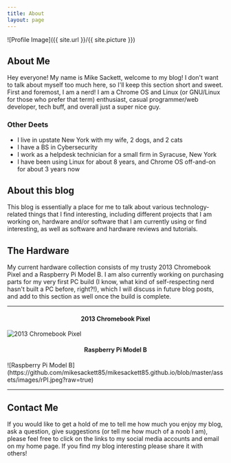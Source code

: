 ```yaml
---
title: About
layout: page
---
```


![Profile Image]({{ site.url }}/{{ site.picture }})


<h2>About Me</h2>

<p>Hey everyone!  My name is Mike Sackett, welcome to my blog!  I don't want to talk about myself too much here, so I'll keep this section short and sweet.  First and foremost, I am a nerd!  I am a Chrome OS and Linux (or GNU/Linux for those who prefer that term) enthusiast, casual programmer/web developer, tech buff, and overall just a super nice guy.
</p>

<H3>Other Deets</H3> 
<ul>
<li>I live in upstate New York with my wife, 2 dogs, and 2 cats</li>
<li>I have a BS in Cybersecurity</li>
<li>I work as a helpdesk technician for a small firm in Syracuse, New York</li>
<li>I have been using Linux for about 8 years, and Chrome OS off-and-on for about 3 years now</li>
</ul>

<h2>About this blog</h2>

This blog is essentially a place for me to talk about various technology-related things that I find interesting, including different projects that I am working on, hardware and/or software that I am currently using or find interesting, as well as software and hardware reviews and tutorials.  

<h2>The Hardware</h2>

<p>My current hardware collection consists of my trusty 2013 Chromebook Pixel and a Raspberry Pi Model B.  I am also currently working on purchasing parts for my very first PC build (I know, what kind of self-respecting nerd hasn't built a PC before, right?!), which I will discuss in future blog posts, and add to this section as well once the build is complete.</p>

---

<h4 align="center">2013 Chromebook Pixel</h4>

![2013 Chromebook Pixel](https://github.com/mikesackett85/mikesackett85.github.io/blob/master/assets/images/Pixel.jpeg?raw=true)

<h4 align="center">Raspberry Pi Model B</h4>
![Raspberry Pi Model B](https://github.com/mikesackett85/mikesackett85.github.io/blob/master/assets/images/rPI.jpeg?raw=true)

***

<h2>Contact Me</h2>

<p>If you would like to get a hold of me to tell me how much you enjoy my blog, ask a question, give suggestions (or tell me how much of a noob I am), please feel free to click on the links to my social media accounts and email on my home page.  If you find my blog interesting please share it with others!</p>

